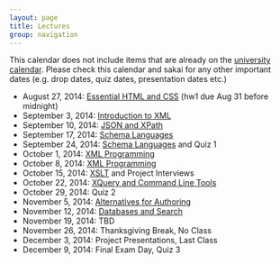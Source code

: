 ```yaml
---
layout: page
title: Lectures
group: navigation
---
```



This calendar does not include items that are already on the
[university calendar](http://www.luc.edu/academics/schedules/spring/academic_calendar.shtml).
Please check this calendar and sakai for any other important dates (e.g. drop
dates, quiz dates, presentation dates etc.)

* August 27, 2014: [Essential HTML and CSS](essential_html.html) (hw1 due Aug 31 before midnight)
* September 3, 2014: [Introduction to XML](xml_introduction.html)
* September 10, 2014: [JSON and XPath](xpath.html)
* September 17, 2014: [Schema Languages](schema_languages.html) <!-- (hw2 due Sept 20 before midnight) -->
* September 24, 2014: [Schema Languages](schema_languages.html) and Quiz 1
* October 1, 2014: [XML Programming](xml_programming.html)
* October 8, 2014: [XML Programming](xml_programming.html) <!-- (hw3 due Oct 14 before midnight) -->
* October 15, 2014: [XSLT](xslt.html) and Project Interviews
* October 22, 2014: [XQuery and Command Line Tools](xquery.html)
* October 29, 2014: Quiz 2
* November 5, 2014: [Alternatives for Authoring](alternatives.html)
* November 12, 2014: [Databases and Search](databases.html)
* November 19, 2014: TBD
* November 26, 2014: Thanksgiving Break, No Class
* December 3, 2014: Project Presentations, Last Class
* December 9, 2014: Final Exam Day, Quiz 3